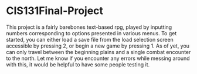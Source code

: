 # CIS131Final-Project

This project is a fairly barebones text-based rpg, played by inputting numbers corresponding to options presented in various menus.
To get started, you can either load a save file from the load selection screen accessible by pressing 2, or begin a new game by pressing 1. As of yet, you can only travel between the beginning plains and a single combat encounter to the north. Let me know if you encounter any errors while messing around with this, it would be helpful to have some people testing it.
